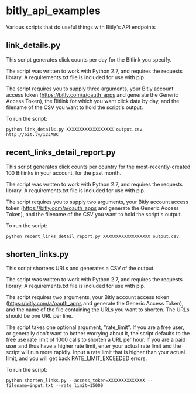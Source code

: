 # bitly_api_examples
Various scripts that do useful things with Bitly's API endpoints

## link_details.py
This script generates click counts per day for the Bitlink you specify.

The script was written to work with Python 2.7, and requires the requests
library. A requirements.txt file is included for use with pip.

The script requires you to supply three arguments, your Bitly account access
token (https://bitly.com/a/oauth_apps and generate the Generic Access Token),
the Bitlink for which you want click data by day, and the filename of the CSV
you want to hold the script's output.

To run the script:

    python link_details.py XXXXXXXXXXXXXXXXXX output.csv http://bit.ly/123ABC

## recent_links_detail_report.py
This script generates click counts per country for the most-recently-created
100 Bitlinks in your account, for the past month.

The script was written to work with Python 2.7, and requires the requests
library. A requirements.txt file is included for use with pip.

The script requires you to supply two arguments, your Bitly account access
token (https://bitly.com/a/oauth_apps and generate the Generic Access Token),
and the filename of the CSV you want to hold the script's output.

To run the script:

    python recent_links_detail_report.py XXXXXXXXXXXXXXXXXX output.csv

## shorten_links.py
This script shortens URLs and generates a CSV of the output.

The script was written to work with Python 2.7, and requires the requests
library. A requirements.txt file is included for use with pip.

The script requires two arguments, your Bitly account access token
(https://bitly.com/a/oauth_apps and generate the Generic Access Token),
and the name of the file containing the URLs you want to shorten. The URLs
should be one URL per line.

The script takes one optional argument, "rate_limit". If you are a free user,
or generally don't want to bother worrying about it, the script defaults to 
the free use rate limit of 1000 calls to shorten a URL per hour. If you are
a paid user and thus have a higher rate limit, enter your actual rate limit
and the script will run more rapidly. Input a rate limit that is higher than
your actual limit, and you will get back RATE_LIMIT_EXCEEDED errors.

To run the script:

    python shorten_links.py --access_token=XXXXXXXXXXXXXX --filename=input.txt --rate_limit=15000
